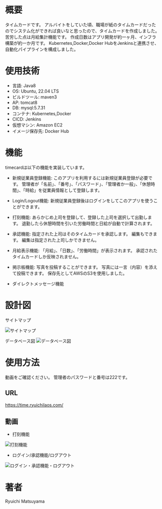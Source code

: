 # 概要
タイムカードです。
アルバイトをしていた頃、職場が紙のタイムカードだったのでシステム化ができれば良いなと思ったので、タイムカードを作成しました。
苦労した点は月給集計機能です。
作成日数はアプリ開発が約一ヶ月、インフラ構築が約一か月です。
Kubernetes,Docker,Docker HubをJenkinsと連携させ、自動化パイプラインを構成しました。

# 使用技術
- 言語:
Java8
- OS:
Ubuntu, 22.04 LTS
- ビルドツール:
maven3
- AP:
tomcat8
- DB:
mysql:5.7.31
- コンテナ:
Kubernetes,Docker
- CICD:
Jenkins
- 仮想マシン:
Amazon EC2
- イメージ保存先:
Docker Hub

# 機能
timecardは以下の機能を実装しています。

- 新規従業員登録機能:
このアプリを利用するには新規従業員登録が必要です。
管理者が「名前」、「番号」、「パスワード」、「管理者か一般」、「休憩時間」、「時給」を従業員情報として登録します。

- Login/Logout機能:
新規従業員登録後はログインをしてこのアプリを使うことができます。

- 打刻機能:
あらかじめ上司を登録して、登録した上司を選択して出勤します。
退勤したら休憩時間を引いた労働時間と日給が自動で計算されます。

- 承認機能:
指定された上司はそのタイムカードを承認します。
編集もできます。
編集は指定された上司しかできません。

- 月給表示機能:
「月給」、「日数」、「労働時間」が表示されます。
承認されたタイムカードしか反映されません。

- 掲示板機能:
写真を投稿することができます。
写真には一言（内容）を添えて投稿できます。
保存先としてAWSのS3を使用しました。

- ダイレクトメッセージ機能



# 設計図

サイトマップ

![サイトマップ](https://gyazo.com/ff365b79d5ccfc67291c1cd570249ddc/raw)


データベース図
![データベース図](https://gyazo.com/803b78e126162d6204118c53f9d15a38/raw)



# 使用方法
動画をご確認ください。
管理者のパスワードと番号は222です。

## URL
https://time.ryuichilaos.com/

## 動画
- 打刻機能

![打刻機能](https://gyazo.com/e87abd3755a15ae889266ad9d7cc4800/raw)


- ログイン/承認機能/ログアウト

![ログイン・承認機能・ログアウト](https://gyazo.com/30884fb0003cca6782fa275fa62ee5ca/raw)

# 著者
Ryuichi Matsuyama


